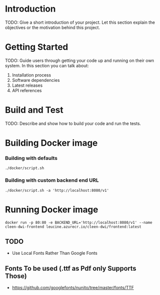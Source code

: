 # Introduction

TODO: Give a short introduction of your project. Let this section explain the objectives or the motivation behind this project.

# Getting Started

TODO: Guide users through getting your code up and running on their own system. In this section you can talk about:

1. Installation process
2. Software dependencies
3. Latest releases
4. API references

# Build and Test

TODO: Describe and show how to build your code and run the tests.

# Building Docker image

### Building with defaults
`./docker/script.sh`

### Building with custom backend end URL
`./docker/script.sh -a 'http://localhost:8080/v1'`

# Running Docker image
`docker run -p 80:80 -e BACKEND_URL='http://localhost:8080/v1' --name cleen-dwi-frontend leucine.azurecr.io/cleen-dwi/frontend:latest`

## TODO
- Use Local Fonts Rather Than Google Fonts

## Fonts To be used (.ttf as Pdf only Supports Those)
- https://github.com/googlefonts/nunito/tree/master/fonts/TTF
